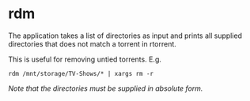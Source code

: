 # rdm

The application takes a list of directories as input and prints all supplied directories that does not match a torrent in rtorrent. 

This is useful for removing untied torrents. E.g.
```
rdm /mnt/storage/TV-Shows/* | xargs rm -r
```

*Note that the directories must be supplied in absolute form.*
